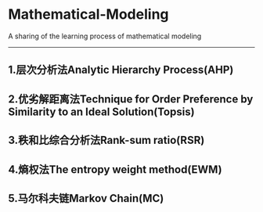 # Mathematical-Modeling

A sharing of the learning process of mathematical modeling

---

## 1.层次分析法Analytic Hierarchy Process(AHP)

## 2.优劣解距离法Technique for Order Preference by Similarity to an Ideal Solution(Topsis)

## 3.秩和比综合分析法Rank-sum ratio(RSR)

## 4.熵权法The entropy weight method(EWM) 

## 5.马尔科夫链Markov Chain(MC)
